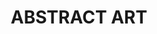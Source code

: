 ---
layout: gallery
title: ABSTRACT ART
gallery:

- src: IMG_9247.jpg
  title: Untitled 
  width: 50
  height: 60
  media: Oil, Canvas
  year: 2015

- src: IMG_9258.jpg
  title: Untitled 
  width: 50
  height: 60
  media: Oil, Canvas
  year: 2015

- src: IMG_9318.jpg
  title: Untitled 
  width: 50
  height: 60
  media: Oil, Canvas
  year: 2015

- src: IMG_9325.jpg
  title: Untitled 
  width: 50
  height: 60
  media: Oil, Canvas
  year: 2015

- src: IMG_9402.jpg
  title: Untitled 
  width: 50
  height: 60
  media: Oil, Canvas
  year: 2015

- src: IMG_9403.jpg
  title: Untitled 
  width: 50
  height: 60
  media: Oil, Canvas
  year: 2015

- src: IMG_9405.jpg
  title: Untitled 
  width: 50
  height: 60
  media: Oil, Canvas
  year: 2015

- src: IMG_9410.jpg
  title: Untitled 
  width: 50
  height: 60
  media: Oil, Canvas
  year: 2015

- src: IMG_9425.jpg
  title: Untitled 
  width: 50
  height: 60
  media: Oil, Canvas
  year: 2015

- src: IMG_9426.jpg
  title: Untitled 
  width: 50
  height: 60
  media: Oil, Canvas
  year: 2015

- src: IMG_9427.jpg
  title: Untitled 
  width: 50
  height: 60
  media: Oil, Canvas
  year: 2015

 
---
